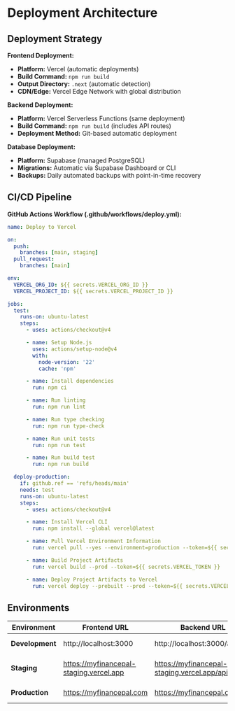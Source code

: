 # Deployment Architecture

## Deployment Strategy

**Frontend Deployment:**
- **Platform:** Vercel (automatic deployments)
- **Build Command:** `npm run build`
- **Output Directory:** `.next` (automatic detection)
- **CDN/Edge:** Vercel Edge Network with global distribution

**Backend Deployment:**
- **Platform:** Vercel Serverless Functions (same deployment)
- **Build Command:** `npm run build` (includes API routes)
- **Deployment Method:** Git-based automatic deployment

**Database Deployment:**
- **Platform:** Supabase (managed PostgreSQL)
- **Migrations:** Automatic via Supabase Dashboard or CLI
- **Backups:** Daily automated backups with point-in-time recovery

## CI/CD Pipeline

**GitHub Actions Workflow (.github/workflows/deploy.yml):**
```yaml
name: Deploy to Vercel

on:
  push:
    branches: [main, staging]
  pull_request:
    branches: [main]

env:
  VERCEL_ORG_ID: ${{ secrets.VERCEL_ORG_ID }}
  VERCEL_PROJECT_ID: ${{ secrets.VERCEL_PROJECT_ID }}

jobs:
  test:
    runs-on: ubuntu-latest
    steps:
      - uses: actions/checkout@v4

      - name: Setup Node.js
        uses: actions/setup-node@v4
        with:
          node-version: '22'
          cache: 'npm'

      - name: Install dependencies
        run: npm ci

      - name: Run linting
        run: npm run lint

      - name: Run type checking
        run: npm run type-check

      - name: Run unit tests
        run: npm run test

      - name: Run build test
        run: npm run build

  deploy-production:
    if: github.ref == 'refs/heads/main'
    needs: test
    runs-on: ubuntu-latest
    steps:
      - uses: actions/checkout@v4

      - name: Install Vercel CLI
        run: npm install --global vercel@latest

      - name: Pull Vercel Environment Information
        run: vercel pull --yes --environment=production --token=${{ secrets.VERCEL_TOKEN }}

      - name: Build Project Artifacts
        run: vercel build --prod --token=${{ secrets.VERCEL_TOKEN }}

      - name: Deploy Project Artifacts to Vercel
        run: vercel deploy --prebuilt --prod --token=${{ secrets.VERCEL_TOKEN }}
```

## Environments

| Environment | Frontend URL | Backend URL | Purpose |
|-------------|--------------|-------------|---------|
| **Development** | http://localhost:3000 | http://localhost:3000/api | Local development |
| **Staging** | https://myfinancepal-staging.vercel.app | https://myfinancepal-staging.vercel.app/api | Pre-production testing |
| **Production** | https://myfinancepal.com | https://myfinancepal.com/api | Live environment |
